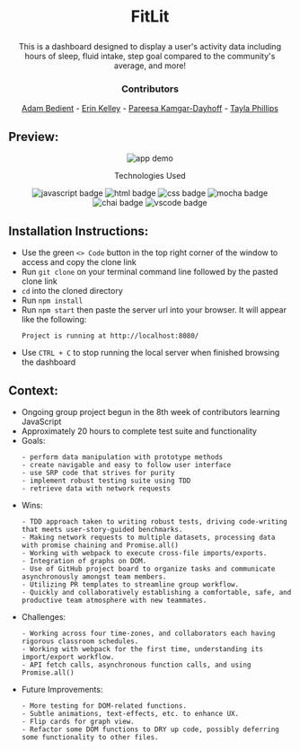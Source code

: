 # <p align="center">FitLit</p>

<p align="center">This is a dashboard designed to display a user's activity data including hours of sleep, fluid intake, step goal compared to the community's average, and more!</p>

### <p align="center">Contributors</p>
<div align="center">

[Adam Bedient](https://github.com/cOdeBedient) - [Erin Kelley](https://github.com/kelleyej) - [Pareesa Kamgar-Dayhoff](https://github.com/pareesakd1118) - [Tayla Phillips](https://github.com/tednaphil)

</div>

## Preview:
<div align="center">
  <img src="https://github.com/tednaphil/FitLit/assets/76406423/87edf010-6ca4-401e-a2a9-e4da05feb087" alt="app demo">


</div>

<p align="center">Technologies Used</p>
<div align="center">
  <img src="https://img.shields.io/badge/JavaScript-F7DF1E?logo=javascript&logoColor=000&style=for-the-badge" alt="javascript badge">
  <img src="https://img.shields.io/badge/HTML5-E34F26?logo=html5&logoColor=fff&style=for-the-badge" alt="html badge">
  <img src="https://img.shields.io/badge/CSS3-1572B6?logo=css3&logoColor=fff&style=for-the-badge" alt="css badge">
  <img src="https://img.shields.io/badge/Mocha-8D6748?logo=mocha&logoColor=fff&style=for-the-badge" alt="mocha badge">
  <img src="https://img.shields.io/badge/Chai-A30701?logo=chai&logoColor=fff&style=for-the-badge" alt="chai badge">
  <img src="https://img.shields.io/badge/Visual%20Studio%20Code-007ACC?logo=visualstudiocode&logoColor=fff&style=for-the-badge" alt="vscode badge">
</div>

## Installation Instructions:
- Use the green `<> Code` button in the top right corner of the window to access and copy the clone link
- Run `git clone` on your terminal command line followed by the pasted clone link
- `cd` into the cloned directory
- Run `npm install`
- Run `npm start` then paste the server url into your browser. It will appear like the following:
    ```
    Project is running at http://localhost:8080/
    ```
- Use `CTRL + C` to stop running the local server when finished browsing the dashboard

## Context: 
<!-- wins, challenges, time spent, etc -->
- Ongoing group project begun in the 8th week of contributors learning JavaScript
- Approximately 20 hours to complete test suite and functionality
- Goals:
  ```
  - perform data manipulation with prototype methods
  - create navigable and easy to follow user interface
  - use SRP code that strives for purity
  - implement robust testing suite using TDD
  - retrieve data with network requests
  ```
- Wins:
  ```
  - TDD approach taken to writing robust tests, driving code-writing that meets user-story-guided benchmarks.
  - Making network requests to multiple datasets, processing data with promise chaining and Promise.all()
  - Working with webpack to execute cross-file imports/exports.
  - Integration of graphs on DOM.
  - Use of GitHub project board to organize tasks and communicate asynchronously amongst team members.
  - Utilizing PR templates to streamline group workflow.
  - Quickly and collaboratively establishing a comfortable, safe, and productive team atmosphere with new teammates.

  ```
- Challenges:
  ```
  - Working across four time-zones, and collaborators each having rigorous classroom schedules.
  - Working with webpack for the first time, understanding its import/export workflow.
  - API fetch calls, asynchronous function calls, and using Promise.all()

  ```
- Future Improvements:
  ```
  - More testing for DOM-related functions.
  - Subtle animations, text-effects, etc. to enhance UX.
  - Flip cards for graph view.
  - Refactor some DOM functions to DRY up code, possibly deferring some functionality to other files.

  ```
